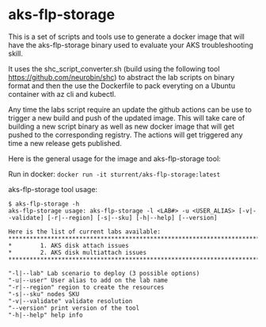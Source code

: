 # aks-flp-storage
This is a set of scripts and tools use to generate a docker image that will have the aks-flp-storage binary used to evaluate your AKS troubleshooting skill.

It uses the shc_script_converter.sh (build using the following tool https://github.com/neurobin/shc) to abstract the lab scripts on binary format and then the use the Dockerfile to pack everyting on a Ubuntu container with az cli and kubectl.

Any time the labs script require an update the github actions can be use to trigger a new build and push of the updated image. This will take care of building a new script binary as well as new docker image that will get pushed to the corresponding registry. The actions will get triggered any time a new release gets published.

Here is the general usage for the image and aks-flp-storage tool:

Run in docker: `docker run -it sturrent/aks-flp-storage:latest`

aks-flp-storage tool usage:
```
$ aks-flp-storage -h
aks-flp-storage usage: aks-flp-storage -l <LAB#> -u <USER_ALIAS> [-v|--validate] [-r|--region] [-s|--sku] [-h|--help] [--version]

Here is the list of current labs available:
*************************************************************************************
*        1. AKS disk attach issues
*        2. AKS disk multiattach issues
*************************************************************************************

"-l|--lab" Lab scenario to deploy (3 possible options)
"-u|--user" User alias to add on the lab name
"-r|--region" region to create the resources
"-s|--sku" nodes SKU
"-v|--validate" validate resolution
"--version" print version of the tool
"-h|--help" help info
```
